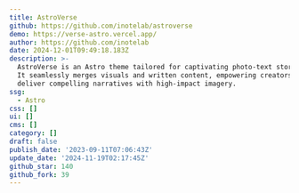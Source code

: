 ```yaml
---
title: AstroVerse
github: https://github.com/inotelab/astroverse
demo: https://verse-astro.vercel.app/
author: https://github.com/inotelab
date: 2024-12-01T09:49:18.183Z
description: >-
  AstroVerse is an Astro theme tailored for captivating photo-text storytelling.
  It seamlessly merges visuals and written content, empowering creators to
  deliver compelling narratives with high-impact imagery.
ssg:
  - Astro
css: []
ui: []
cms: []
category: []
draft: false
publish_date: '2023-09-11T07:06:43Z'
update_date: '2024-11-19T02:17:45Z'
github_star: 140
github_fork: 39
---
```

